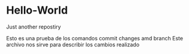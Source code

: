 # Hello-World
Just another repostiry

Esto es una prueba de los comandos commit changes amd branch
Este archivo nos sirve para describir los cambios realizado 
